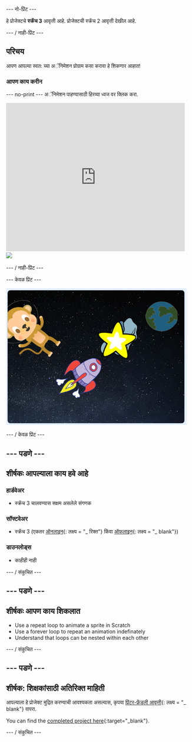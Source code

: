 \--- नो-प्रिंट \---

हे प्रोजेक्टचे **स्क्रॅच 3** आवृत्ती आहे. प्रोजेक्ट</a>ची स्क्रॅच 2 आवृत्ती देखील आहे.</p> 

\--- / नाही-प्रिंट \---

## परिचय

आपण आपल्या स्वत: च्या अॅनिमेशन प्रोग्राम कसा करावा हे शिकणार आहात!

### आपण काय करीन

\--- no-print \--- अॅनिमेशन पाहण्यासाठी हिरव्या ध्वज वर क्लिक करा.

<div class="scratch-preview">
  <iframe allowtransparency="true" width="485" height="402" src="https://scratch.mit.edu/projects/embed/276873231/?autostart=false" frameborder="0" scrolling="no"></iframe>
  <img src="images/space-final.png">
</div>

\--- / नाही-प्रिंट \---

\--- केवळ प्रिंट \---

![पूर्ण प्रकल्प](images/showcase_static.png)

\--- / केवळ प्रिंट \---

## \--- पडणे \---

## शीर्षकः आपल्याला काय हवे आहे

### हार्डवेअर

- स्क्रॅच 3 चालवण्यास सक्षम असलेले संगणक

### सॉफ्टवेअर

- स्क्रॅच 3 (एकतर [ऑनलाइन](http://rpf.io/scratchon){: लक्ष्य = "_ रिक्त"} किंवा [ऑफलाइन](http://rpf.io/scratchoff){: लक्ष्य = "_ blank"})

### डाउनलोड्स

- काहीही नाही

\--- / संकुचित \---

## \--- पडणे \---

## शीर्षकः आपण काय शिकलात

- Use a repeat loop to animate a sprite in Scratch
- Use a forever loop to repeat an animation indefinately
- Understand that loops can be nested within each other

\--- / संकुचित \---

## \--- पडणे \---

## शीर्षक: शिक्षकांसाठी अतिरिक्त माहिती

आपल्याला हे प्रोजेक्ट मुद्रित करण्याची आवश्यकता असल्यास, कृपया [प्रिंटर-फ्रेंडली आवृत्ती](https://projects.raspberrypi.org/en/projects/lost-in-space/print){: लक्ष्य = "_ blank"} वापरा.

You can find the [completed project here](http://rpf.io/p/en/lost-in-space-get){:target="_blank"}.

\--- / संकुचित \---